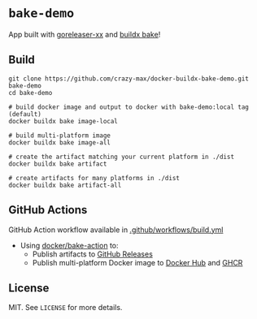 # `bake-demo`

App built with [goreleaser-xx](https://github.com/crazy-max/goreleaser-xx) and [buildx bake](https://github.com/docker/buildx)!

## Build

```shell
git clone https://github.com/crazy-max/docker-buildx-bake-demo.git bake-demo
cd bake-demo

# build docker image and output to docker with bake-demo:local tag (default)
docker buildx bake image-local

# build multi-platform image
docker buildx bake image-all

# create the artifact matching your current platform in ./dist
docker buildx bake artifact

# create artifacts for many platforms in ./dist
docker buildx bake artifact-all
```

## GitHub Actions

GitHub Action workflow available in [.github/workflows/build.yml](../.github/workflows/build.yml)

* Using [docker/bake-action](https://github.com/docker/bake-action) to:
  * Publish artifacts to [GitHub Releases](https://github.com/crazy-max/docker-buildx-bake-demo/releases)
  * Publish multi-platform Docker image to [Docker Hub](https://hub.docker.com/r/crazymax/bake-demo/tags?page=1&ordering=last_updated) and [GHCR](https://github.com/users/crazy-max/packages/container/package/bake-demo)

## License

MIT. See `LICENSE` for more details.
